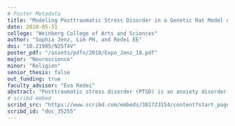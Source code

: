 ```yaml
---
# Poster Metadata
title: "Modeling Posttraumatic Stress Disorder in a Genetic Rat Model of Depression"
date: 2018-05-31
college: "Weinberg College of Arts and Sciences"
author: "Sophia Jenz, Lim PH, and Redei EE"
doi: "10.21985/N25T4V"
poster_pdf: "/assets/pdfs/2018/Expo_Jenz_18.pdf"
major: "Neuroscience"
minor: "Religion"
senior_thesis: false
out_funding: true
faculty_advisor: "Eva Redei"
abstract: "Posttraumatic stress disorder (PTSD) is an anxiety disorder characterized by flashbacks of the traumatic event and high comorbidity with major depressive disorder (MDD). Prior stress is known to increase the likelihood of developing PTSD after experiencing a traumatic event. Currently, PTSD is diagnosed clinically, its biological etiology is not known and there are few effective treatments. This study aimed to identify if a genetic animal model of depression shows PTSD-like behavior using the Stress-Enhanced Fear Learning (SEFL) paradigm, which has been used as a model for PTSD. Wistar Kyoto (WKY) rats were bi-directionally and selectively bred based on their extremes of depression-like behavior. The WKY More Immobile (WMI) strain mirror human MDD-specific traits, and the isogenic WKY Less Immobile (WLI) strain act as control without depression-like behavior. To test their SEFL, one group of WMI and WLI males and females received acute restraint stress forty-eight hours before Contextual Fear Conditioning (CFC), and a second group did not. Prior stress resulted in increased fear memory in WMI males, but not females, a finding similar to those obtained using CFC in human subjects. Plasma corticosterone differences between stressed and not-stressed WLI and WMI male and female animals immediately prior to fear conditioning paralleled SEFL results. Hippocampal expression of the glucocorticoid receptor, the nuclear receptor for corticosterone and a transcriptional factor, followed the expected pattern for being negatively regulated by its ligand. These results suggest the WMI as a model for studying the underlying neurobiology and genetics of PTSD and depression-like behavioral characteristics."
# scribd embed
scribd_src: "https://www.scribd.com/embeds/381723154/content?start_page=1&view_mode=scroll&access_key=key-aoNNQyt1rSsG0UlXacGu&show_recommendations=true"
scribd_id: "doc_35255"
---
```


